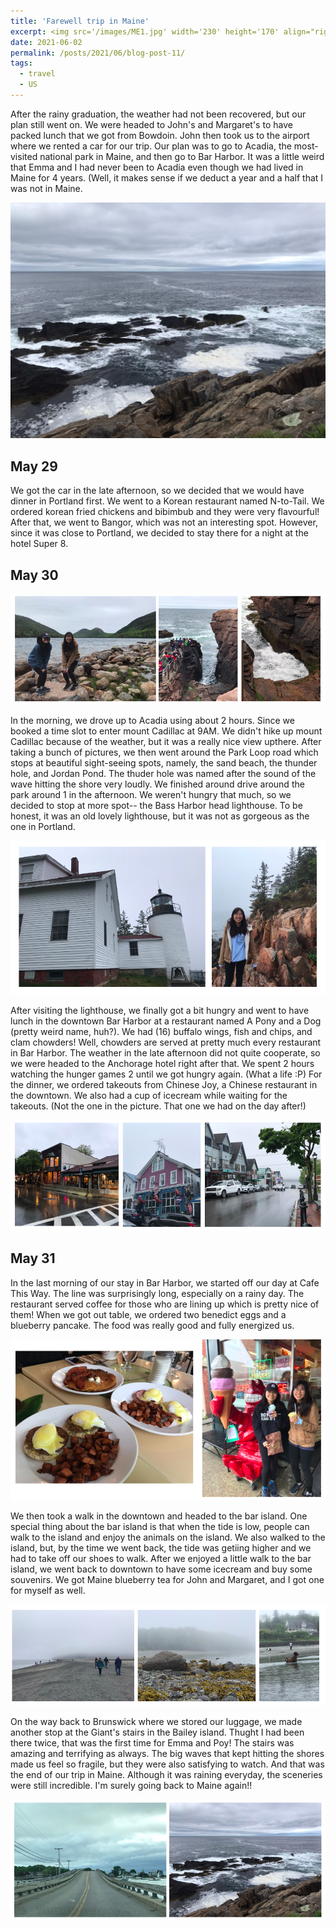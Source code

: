 ```yaml
---
title: 'Farewell trip in Maine'
excerpt: <img src='/images/ME1.jpg' width='230' height='170' align="right" hspace="20">  After the rainy graduation, the weather had not been recovered, but our plan still went on. We were headed to John's and Margaret's to have packed lunch that we got from Bowdoin. John then took us to the airport where we rented a car for our trip. Our plan was to go to Acadia, the most-visited national park in Maine, and then go to downtown Bar Harbor. It was a little weird that Emma and I had never been to Acadia even though we had lived in Maine for 4 years. (Well, it makes sense if we deduct a year and a half that I was not in Maine. 
date: 2021-06-02
permalink: /posts/2021/06/blog-post-11/
tags:
  - travel
  - US
---
```


After the rainy graduation, the weather had not been recovered, but our plan still went on. We were headed to John's and Margaret's to have packed lunch that we got from Bowdoin. John then took us to the airport where we rented a car for our trip. Our plan was to go to Acadia, the most-visited national park in Maine, and then go to Bar Harbor. It was a little weird that Emma and I had never been to Acadia even though we had lived in Maine for 4 years. (Well, it makes sense if we deduct a year and a half that I was not in Maine. 
<p width="500" height='400' align="center">
  <img src="/images/ME1.jpg">
</p>

May 29
---

We got the car in the late afternoon, so we decided that we would have dinner in Portland first. We went to a Korean restaurant named N-to-Tail. We ordered korean fried chickens and bibimbub and they were very flavourful! After that, we went to Bangor, which was not an interesting spot. However, since it was close to Portland, we decided to stay there for a night at the hotel Super 8. 

May 30
---
<p align="center">
  <img src="/images/ME2.png">
</p>

In the morning, we drove up to Acadia using about 2 hours. Since we booked a time slot to enter mount Cadillac at 9AM. We didn't hike up mount Cadillac because of the weather, but it was a really nice view upthere. After taking a bunch of pictures, we then went around the Park Loop road which stops at beautiful sight-seeing spots, namely, the sand beach, the thunder hole, and Jordan Pond. The thuder hole was named after the sound of the wave hitting the shore very loudly. We finished around drive around the park around 1 in the afternoon. We weren't hungry that much, so we decided to stop at more spot-- the Bass Harbor head lighthouse. To be honest, it was an old lovely lighthouse, but it was not as gorgeous as the one in Portland. 

<p align="center">
  <img src="/images/ME3.png">
</p>

After visiting the lighthouse, we finally got a bit hungry and went to have lunch in the downtown Bar Harbor at a restaurant named A Pony and a Dog (pretty weird name, huh?). We had (16) buffalo wings, fish and chips, and clam chowders! Well, chowders are served at pretty much every restaurant in Bar Harbor. The weather in the late afternoon did not quite cooperate, so we were headed to the Anchorage hotel right after that. We spent 2 hours watching the hunger games 2 until we got hungry again. (What a life :P) For the dinner, we ordered takeouts from Chinese Joy, a Chinese restaurant in the downtown. We also had a cup of icecream while waiting for the takeouts. (Not the one in the picture. That one we had on the day after!) 


<p align="center">
  <img src="/images/ME4.png">
</p>

May 31
---

In the last morning of our stay in Bar Harbor, we started off our day at Cafe This Way. The line was surprisingly long, especially on a rainy day. The restaurant served coffee for those who are lining up which is pretty nice of them! When we got out table, we ordered two benedict eggs and a blueberry pancake. The food was really good and fully energized us. 

<p align="center">
  <img src="/images/ME5.png">
</p>

We then took a walk in the downtown and headed to the bar island. One special thing about the bar island is that when the tide is low, people can walk to the island and enjoy the animals on the island. We also walked to the island, but, by the time we went back, the tide was getiing higher and we had to take off our shoes to walk. After we enjoyed a little walk to the bar island, we went back to downtown to have some icecream and buy some souvenirs. We got Maine blueberry tea for John and Margaret, and I got one for myself as well.

<p align="center">
  <img src="/images/ME6.png">
</p>

On the way back to Brunswick where we stored our luggage, we made another stop at the Giant's stairs in the Bailey island. Thught I had been there twice, that was the first time for Emma and Poy! The stairs was amazing and terrifying as always. The big waves that kept hitting the shores made us feel so fragile, but they were also satisfying to watch. And that was the end of our trip in Maine. Although it was raining everyday, the sceneries were still incredible. I'm surely going back to Maine again!! 

<p align="center">
  <img src="/images/ME7.png">
</p>
